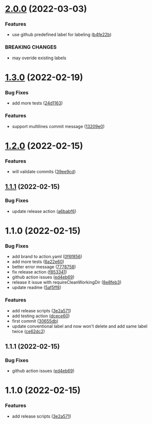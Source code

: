 # [2.0.0](https://github.com/action-runner/conventional-labeler/compare/1.3.0...2.0.0) (2022-03-03)


### Features

* use github predefined label for labeling ([b4fe22b](https://github.com/action-runner/conventional-labeler/commit/b4fe22bd1faf4edb3a254a25b98ff3762a5bbe53))


### BREAKING CHANGES

* may overide existing labels

# [1.3.0](https://github.com/action-runner/conventional-labeler/compare/1.2.0...1.3.0) (2022-02-19)


### Bug Fixes

* add more tests ([24d1163](https://github.com/action-runner/conventional-labeler/commit/24d11630a5aeec71615ec8daef5bf97b47b722d1))


### Features

* support multilines commit message ([13209e0](https://github.com/action-runner/conventional-labeler/commit/13209e00b317e7f3addc7a452235e20a4b4ac10c))

# [1.2.0](https://github.com/action-runner/conventional-labeler/compare/1.1.1...1.2.0) (2022-02-15)


### Features

* will validate commits ([39ee9cd](https://github.com/action-runner/conventional-labeler/commit/39ee9cdb62a1c409d99971ba71c14f468ddc54c1))

## [1.1.1](https://github.com/action-runner/conventional-labeler/compare/1.1.0...1.1.1) (2022-02-15)


### Bug Fixes

* update release action ([a6babf6](https://github.com/action-runner/conventional-labeler/commit/a6babf6b2c3ad51d27fc286d4717e84633f20ff9))

# 1.1.0 (2022-02-15)


### Bug Fixes

* add brand to action.yaml ([0f6f856](https://github.com/action-runner/conventional-labeler/commit/0f6f8561dd4c29ac76b9e07916cdaa2f29718790))
* add more tests ([6a22e60](https://github.com/action-runner/conventional-labeler/commit/6a22e602df0ac4bec923a8efc850ba8daa04e2c9))
* better error message ([7778758](https://github.com/action-runner/conventional-labeler/commit/7778758e049474ccdafa22fee5db390e521bfc73))
* fix release action ([f853341](https://github.com/action-runner/conventional-labeler/commit/f853341d5e2e7c6ae61c80c8e3f5cce37e6fc771))
* github action issues ([ed4eb69](https://github.com/action-runner/conventional-labeler/commit/ed4eb690ae3f9a15c53e539200c0f34851657b81))
* release it issue with requireCleanWorkingDir ([8e8feb3](https://github.com/action-runner/conventional-labeler/commit/8e8feb3bc586f2d1b49ca3eb4ad145ec91227d0f))
* update readme ([5af5ff8](https://github.com/action-runner/conventional-labeler/commit/5af5ff866e0db9cf9381dde30748f2e370fa13ae))


### Features

* add release scripts ([3e2a571](https://github.com/action-runner/conventional-labeler/commit/3e2a57120137c7b1dc92d277c6957193e839a487))
* add testing action ([dcece60](https://github.com/action-runner/conventional-labeler/commit/dcece6072c5b444b41ab236b188c63c308552bcc))
* first commit ([30655db](https://github.com/action-runner/conventional-labeler/commit/30655db8567c82126e339653cede597846d495ed))
* update conventional label and now won't delete and add same label twice ([ce62dc2](https://github.com/action-runner/conventional-labeler/commit/ce62dc2fce2bf212c02c8cf6c598740f1d64b911))

## 1.1.1 (2022-02-15)


### Bug Fixes

* github action issues ([ed4eb69](https://github.com/action-runner/conventional-labeler/commit/ed4eb690ae3f9a15c53e539200c0f34851657b81))

# 1.1.0 (2022-02-15)


### Features

* add release scripts ([3e2a571](https://github.com/action-runner/conventional-labeler/commit/3e2a57120137c7b1dc92d277c6957193e839a487))

